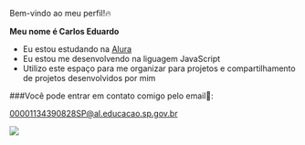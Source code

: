 Bem-vindo ao meu perfil!🔥

**Meu nome é Carlos Eduardo**

- Eu estou estudando na [Alura](https://www.alura.com.br)
- Eu estou me desenvolvendo na liguagem JavaScript
- Utilizo este espaço para me organizar para projetos e compartilhamento de projetos desenvolvidos por mim

 ###Você pode entrar em contato comigo pelo email📧:
 
 00001134390828SP@al.educacao.sp.gov.br

 ![](https://tenor.com/bhEF9SNy9bP.gif)
